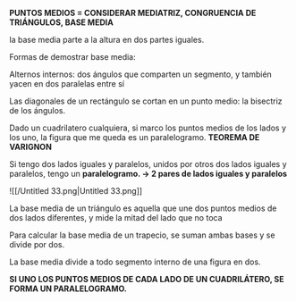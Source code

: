 **PUNTOS MEDIOS = CONSIDERAR MEDIATRIZ, CONGRUENCIA DE TRIÁNGULOS, BASE MEDIA**

la base media parte a la altura en dos partes iguales.

Formas de demostrar base media:

Alternos internos: dos ángulos que comparten un segmento, y también yacen en dos paralelas entre sí

Las diagonales de un rectángulo se cortan en un punto medio: la bisectriz de los ángulos.

Dado un cuadrilatero cualquiera, si marco los puntos medios de los lados y los uno, la figura que me queda es un paralelogramo. **TEOREMA DE VARIGNON**

Si tengo dos lados iguales y paralelos, unidos por otros dos lados iguales y paralelos, tengo un **paralelogramo. → 2 pares de lados iguales y paralelos**

![[/Untitled 33.png|Untitled 33.png]]

La base media de un triángulo es aquella que une dos puntos medios de dos lados diferentes, y mide la mitad del lado que no toca

Para calcular la base media de un trapecio, se suman ambas bases y se divide por dos.

La base media divide a todo segmento interno de una figura en dos.

**SI UNO LOS PUNTOS MEDIOS DE CADA LADO DE UN CUADRILÁTERO, SE FORMA UN PARALELOGRAMO.**